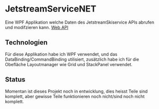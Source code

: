 # JetstreamServiceNET
Eine WPF Applikation welche Daten des JetstreamSkiservice APIs abrufen und modifzieren kann. [Web API](https://github.com/alexanderternst/JetstreamSkiserviceAPI)  
## Technologien
Für diese Applikation habe ich WPF verwendet, und das DataBinding/CommandBinding utilisiert, zusätzlich habe ich für die Obefläche Layoutmanager wie Grid und StackPanel verwendet.
## Status
Momentan ist dieses Projekt noch in entwicklung, dies heisst Teile sind komplett, aber gewisse Teile funktionieren noch nicht/sind noch nicht komplett.
